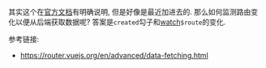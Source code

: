其实这个在[官方文档](https://vuejs.org/v2/api/#updated)有明确说明, 但是好像是最近加进去的. 那么如何监测路由变化以便从后端获取数据呢? 答案是`created`勾子和[watch](https://vuejs.org/v2/api/#watch)`$route`的变化.

参考链接:
- https://router.vuejs.org/en/advanced/data-fetching.html
